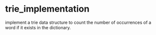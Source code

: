 # trie_implementation
 implement a trie data structure to count the number of occurrences of a word if it exists in the dictionary.
